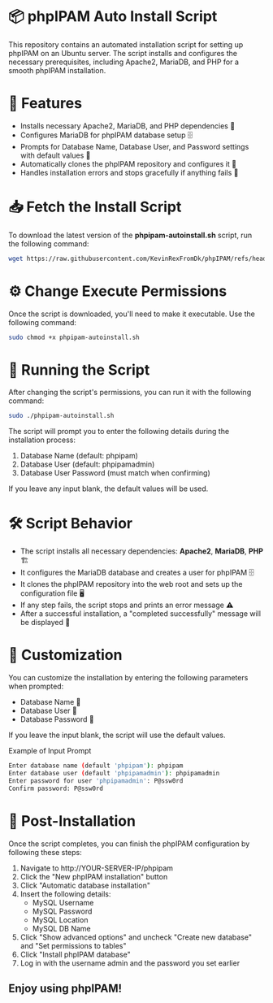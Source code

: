 # 📦 phpIPAM Auto Install Script
This repository contains an automated installation script for setting up phpIPAM on an Ubuntu server. The script installs and configures the necessary prerequisites, including Apache2, MariaDB, and PHP for a smooth phpIPAM installation.

# 🔧 Features
 - Installs necessary Apache2, MariaDB, and PHP dependencies 🔧
 - Configures MariaDB for phpIPAM database setup 🗄️
 - Prompts for Database Name, Database User, and Password settings with default values 📝
 - Automatically clones the phpIPAM repository and configures it 📂
 - Handles installation errors and stops gracefully if anything fails 🚨

# 📥 Fetch the Install Script
To download the latest version of the **phpipam-autoinstall.sh** script, run the following command:

```bash
wget https://raw.githubusercontent.com/KevinRexFromDk/phpIPAM/refs/heads/main/phpIPAM-autoinstall.sh
```

# ⚙️ Change Execute Permissions
Once the script is downloaded, you'll need to make it executable. Use the following command:

```bash
sudo chmod +x phpipam-autoinstall.sh
```

# 🚀 Running the Script
After changing the script's permissions, you can run it with the following command:

```bash
sudo ./phpipam-autoinstall.sh
```
The script will prompt you to enter the following details during the installation process:
 1. Database Name (default: phpipam)
 2. Database User (default: phpipamadmin)
 3. Database User Password (must match when confirming)

If you leave any input blank, the default values will be used.

# 🛠️ Script Behavior
 - The script installs all necessary dependencies: **Apache2**, **MariaDB**, **PHP** 🏗️
 - It configures the MariaDB database and creates a user for phpIPAM 🗄️
 - It clones the phpIPAM repository into the web root and sets up the configuration file 🖥️
 - If any step fails, the script stops and prints an error message ⚠️
 - After a successful installation, a "completed successfully" message will be displayed 🎉

# 🔧 Customization
You can customize the installation by entering the following parameters when prompted:
 - Database Name 💬
 - Database User 🔐
 - Database Password 🔑

If you leave the input blank, the script will use the default values.

Example of Input Prompt
```bash
Enter database name (default 'phpipam'): phpipam
Enter database user (default 'phpipamadmin'): phpipamadmin
Enter password for user 'phpipamadmin': P@ssw0rd
Confirm password: P@ssw0rd
```

# 📝 Post-Installation
Once the script completes, you can finish the phpIPAM configuration by following these steps:
 1. Navigate to http://YOUR-SERVER-IP/phpipam
 2. Click the "New phpIPAM installation" button
 3. Click "Automatic database installation"
 4. Insert the following details:
     - MySQL Username
     - MySQL Password
     - MySQL Location
     - MySQL DB Name
 5. Click "Show advanced options" and uncheck "Create new database" and "Set permissions to tables"
 6. Click "Install phpIPAM database"
 7. Log in with the username admin and the password you set earlier

## **Enjoy using phpIPAM!**
